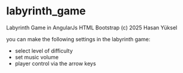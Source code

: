 # labyrinth_game
Labyrinth Game in AngularJs HTML Bootstrap (c) 2025 Hasan Yüksel

you can make the following settings in the labyrinth game:

- select level of difficulty
- set music volume
- player control via the arrow keys



